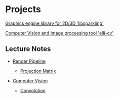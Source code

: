 # Projects

[Graphics engine library for 2D/3D 'libsparkling'](https://github.com/microlayer)

[Computer Vision and Image processing tool 'elli-cv'](https://github.com/tschuebel/tschuebel)

## Lecture Notes

- [Render Pipeline](https://github.com/microlayer/libsparkling/wiki)  
  - [Projection Matrix](https://github.com/microlayer/libsparkling/wiki)

- [Computer Vision](https://github.com/tschuebel/tschuebel)
  - [Convolution](https://github.com/tschuebel/tschuebel)   

<!--
**tschuebel/tschuebel** is a ✨ _special_ ✨ repository because its `README.md` (this file) appears on your GitHub profile.

Here are some ideas to get you started:

- 🔭 I’m currently working on ...
- 🌱 I’m currently learning ...
- 👯 I’m looking to collaborate on ...
- 🤔 I’m looking for help with ...
- 💬 Ask me about ...
- 📫 How to reach me: ...
- 😄 Pronouns: ...
- ⚡ Fun fact: ...
-->
